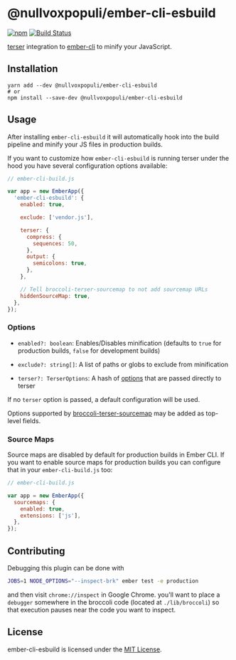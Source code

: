 
@nullvoxpopuli/ember-cli-esbuild
==============================================================================

[![npm](https://img.shields.io/npm/v/@nullvoxpopuli/ember-cli-esbuild.svg)](https://www.npmjs.com/package/@nullvoxpopuli/ember-cli-esbuild)
[![Build Status](https://github.com/nullvoxpopuli/ember-cli-esbuild/workflows/CI/badge.svg)](https://github.com/nullvoxpopuli/ember-cli-esbuild/actions?query=workflow%3ACI)

[terser](https://github.com/terser/terser) integration to
[ember-cli](http://cli.emberjs.com/) to minify your JavaScript.


Installation
------------------------------------------------------------------------------

```
yarn add --dev @nullvoxpopuli/ember-cli-esbuild
# or
npm install --save-dev @nullvoxpopuli/ember-cli-esbuild
```

Usage
------------------------------------------------------------------------------

After installing `ember-cli-esbuild` it will automatically hook into the build
pipeline and minify your JS files in production builds.

If you want to customize how `ember-cli-esbuild` is running terser under the
hood you have several configuration options available:

```js
// ember-cli-build.js

var app = new EmberApp({
  'ember-cli-esbuild': {
    enabled: true,

    exclude: ['vendor.js'],

    terser: {
      compress: {
        sequences: 50,
      },
      output: {
        semicolons: true,
      },
    },

    // Tell broccoli-terser-sourcemap to not add sourcemap URLs
    hiddenSourceMap: true,
  },
});
```


### Options

- `enabled?: boolean`: Enables/Disables minification (defaults to `true` for
  production builds, `false` for development builds)

- `exclude?: string[]`: A list of paths or globs to exclude from minification

- `terser?: TerserOptions`: A hash of [options](https://github.com/terser/terser#minify-options)
  that are passed directly to terser

If no `terser` option is passed, a default configuration will be used.

Options supported by [broccoli-terser-sourcemap](https://github.com/ember-cli/broccoli-terser-sourcemap) may be added as top-level fields.

### Source Maps

Source maps are disabled by default for production builds in Ember CLI. If you
want to enable source maps for production builds you can configure that in your
`ember-cli-build.js` too:

```js
// ember-cli-build.js

var app = new EmberApp({
  sourcemaps: {
    enabled: true,
    extensions: ['js'],
  },
});
```

Contributing
------------------------------------------------------------------------------

Debugging this plugin can be done with
```bash
JOBS=1 NODE_OPTIONS="--inspect-brk" ember test -e production
```
and then visit `chrome://inspect` in Google Chrome.
you'll want to place a `debugger` somewhere in the broccoli code
(located at `./lib/broccoli`) so that execution pauses near the code you want
to inspect.


License
------------------------------------------------------------------------------
ember-cli-esbuild is licensed under the [MIT License](LICENSE.md).
